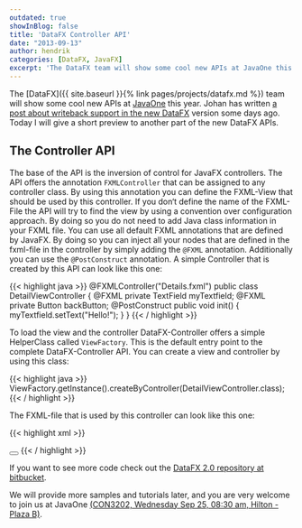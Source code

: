 ```yaml
---
outdated: true
showInBlog: false
title: 'DataFX Controller API'
date: "2013-09-13"
author: hendrik
categories: [DataFX, JavaFX]
excerpt: 'The DataFX team will show some cool new APIs at JavaOne this year. Today I will give a short preview to another part of the new DataFX APIs.'
---
```

The [DataFX]({{ site.baseurl }}{% link pages/projects/datafx.md %}) team will show some cool new APIs at [JavaOne](http://www.oracle.com/javaone/index.html) this year. Johan has written [a post about writeback support in the new DataFX](http://www.lodgon.com/dali/blog/entry/Writeback_support_in_DataFX) version some days ago. Today I will give a short preview to another part of the new DataFX APIs.

## The Controller API

The base of the API is the inversion of control for JavaFX controllers. The API offers the annotation `FXMLController` that can be assigned to any controller class. By using this annotation you can define the FXML-View that should be used by this controller. If you don‘t define the name of the FXML-File the API will try to find the view by using a convention over configuration approach. By doing so you do not need to add Java class information in your FXML file. You can use all default FXML annotations that are defined by JavaFX. By doing so you can inject all your nodes that are defined in the fxml-file in the controller by simply adding the `@FXML` annotation. Additionally you can use the `@PostConstruct` annotation. A simple Controller that is created by this API can look like this one:

{{< highlight java >}}
@FXMLController("Details.fxml")
public class DetailViewController {
        @FXML
        private TextField myTextfield;
        @FXML
        private Button backButton;
        @PostConstruct
        public void init() {
            myTextfield.setText("Hello!");
        }
}
{{< / highlight >}}

To load the view and the controller DataFX-Controller offers a simple HelperClass called `ViewFactory`. This is the default entry point to the complete DataFX-Controller API. You can create a view and controller by using this class:

{{< highlight java >}}
ViewFactory.getInstance().createByController(DetailViewController.class);
{{< / highlight >}}

The FXML-file that is used by this controller can look like this one:

{{< highlight xml >}}
<?xml version="1.0" encoding="UTF-8"?>
<?import javafx.scene.control.*?>
<?import javafx.scene.layout.*?>
<hbox spacing="10" alignment="bottom_right" xmlns:fx="http://javafx.com/fxml">
    <textfield fx:id="myTextfield" prefwidth="90" />
    <button fx:id="backButton" text="back">
</button></hbox>
{{< / highlight >}}

If you want to see more code check out the [DataFX 2.0 repository at bitbucket](https://bitbucket.org/datafx/datafx).

We will provide more samples and tutorials later, and you are very welcome to join us at JavaOne [(CON3202, Wednesday Sep 25, 08:30 am, Hilton - Plaza B)](https://oracleus.activeevents.com/2013/connect/sessionDetail.ww?SESSION_ID=3202).
